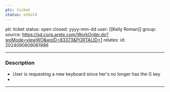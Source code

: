 ```yaml
---
pti: ticket
status: onhold
---
```

pti: ticket 
status: open
closed: yyyy-mm-dd
user: [[Kelly Roman]]
group:  
source: https://sd.corp.arete.com/WorkOrder.do?woMode=viewWO&woID=83373&PORTALID=1
relates: 
id: 2024090609061986

---
### Description
- User is requesting a new keyboard since her's no longer has the G key
-

---
